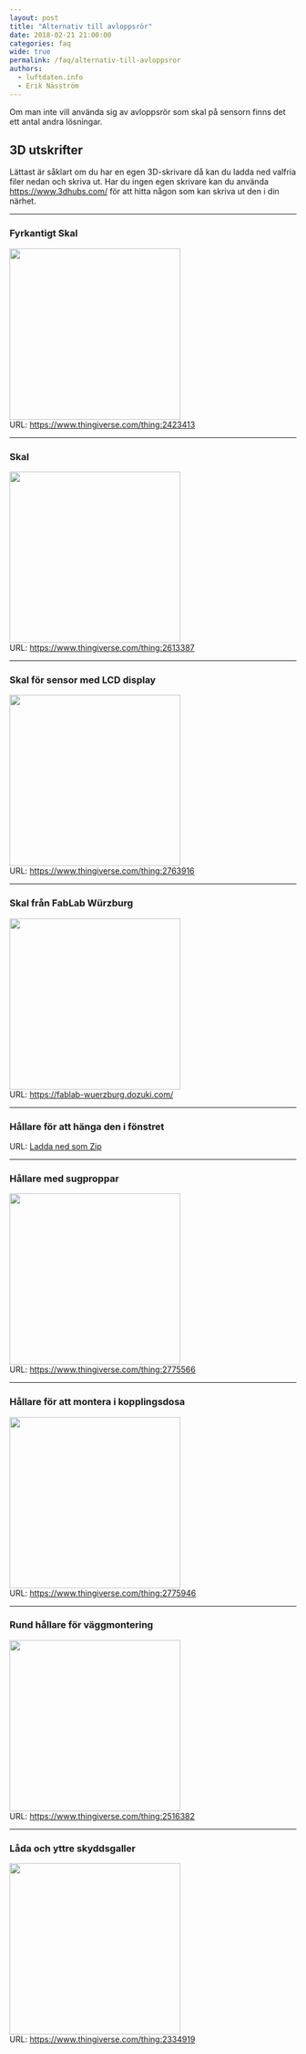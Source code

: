 ```yaml
---
layout: post
title: "Alternativ till avloppsrör"
date: 2018-02-21 21:00:00
categories: faq
wide: true
permalink: /faq/alternativ-till-avloppsror
authors:
  - luftdaten.info
  - Erik Näsström
---
```


Om man inte vill använda sig av avloppsrör som skal på sensorn finns det ett antal andra lösningar.

## 3D utskrifter
Lättast är såklart om du har en egen 3D-skrivare då kan du ladda ned valfria filer nedan och skriva ut. Har du ingen egen skrivare kan du använda https://www.3dhubs.com/ för att hitta någon som kan skriva ut den i din närhet.
***
### Fyrkantigt Skal
<img src="https://cdn.thingiverse.com/renders/8a/6c/b5/56/ac/ed167ce57f7366dbb9fd9f24fb55b2cf_preview_featured.JPG" width="300px"><br />
URL: https://www.thingiverse.com/thing:2423413
***
### Skal
<img src="https://cdn.thingiverse.com/renders/07/0f/f0/a0/2b/406cf298279f03974dafc94a9b96c110_preview_featured.jpg" width="300px"><br />
URL: https://www.thingiverse.com/thing:2613387
***
### Skal för sensor med LCD display<br />
<img src="https://cdn.thingiverse.com/renders/78/a3/f9/fa/a3/73dbbe6aff10ec29f67b763f624e3354_preview_featured.JPG" width="300px"><br />
URL: https://www.thingiverse.com/thing:2763916
***
### Skal från FabLab Würzburg<br />
<img src="https://d17kynu4zpq5hy.cloudfront.net/igi/fablab-wuerzburg/xnXN2NFDEivotQKJ.large" width="300px"><br />
URL: https://fablab-wuerzburg.dozuki.com/
***
### Hållare för att hänga den i fönstret<br />
URL: [Ladda ned som Zip](http://luftdaten.info/wp-content/uploads/2018/01/Feinstaub-Halterung-Happe.stl_.zip)
***
### Hållare med sugproppar <br />
<img src="https://cdn.thingiverse.com/renders/84/ee/5a/46/72/ab777a2ee8d0900b9fd359b0d47a43bb_preview_featured.jpg" width="300px"><br />
URL: https://www.thingiverse.com/thing:2775566
***
### Hållare för att montera i kopplingsdosa<br />
<img src="https://cdn.thingiverse.com/renders/94/80/41/26/56/80840f5a3d55a65af510726e8bb4e0ea_preview_featured.jpg" width="300px"><br />
URL: https://www.thingiverse.com/thing:2775946
***
### Rund hållare för väggmontering<br />
<img src="https://cdn.thingiverse.com/renders/50/34/e8/4a/7c/206eef2a0ac0906317346eeb088ffc38_preview_featured.jpg" width="300px"><br />
URL: https://www.thingiverse.com/thing:2516382
***
### Låda och yttre skyddsgaller<br />
<img src="https://cdn.thingiverse.com/renders/7d/6f/50/7d/05/9ea034aadb7c60347f920d580f3ea3af_preview_featured.jpg" width="300px"><br />
URL: https://www.thingiverse.com/thing:2334919

